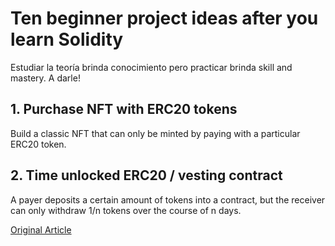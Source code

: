 # Ten beginner project ideas after you learn Solidity

Estudiar la teoría brinda conocimiento pero practicar brinda skill and mastery. A darle!

## 1. Purchase NFT with ERC20 tokens

Build a classic NFT that can only be minted by paying with a particular ERC20 token.

## 2. Time unlocked ERC20 / vesting contract

A payer deposits a certain amount of tokens into a contract, but the receiver can only withdraw 1/n tokens over the course of n days.

[Original Article](https://www.rareskills.io/post/beginner-solidity-projects)
